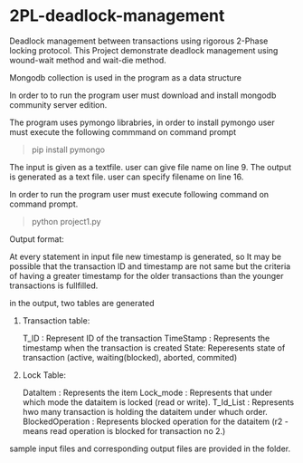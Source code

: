 # 2PL-deadlock-management
Deadlock management between transactions using rigorous 2-Phase locking protocol. This Project demonstrate deadlock management using wound-wait method and wait-die method.

Mongodb collection is used in the program as a data structure

In order to to run the program user must download and install mongodb community server edition.

The program uses pymongo librabries, in order to install pymongo user must execute the following commmand on command prompt
>pip install pymongo

The input is given as a textfile. user can give file name on line 9.
The output is generated as a text file. user can specify filename on line 16.

In order to run the program user must execute following command on command prompt.

>python project1.py

Output format:

At every statement in input file new timestamp is generated, so It may be possible that the transaction ID and timestamp are not same but the criteria of having a greater timestamp for the older transactions than the younger transactions is fullfilled.

in the output, two tables are generated

1) Transaction table:

	T_ID : Represent ID of the transaction
	TimeStamp : Represents the timestamp when the transaction is created
	State: Reperesents state of transaction (active, waiting(blocked), aborted, commited)

2) Lock Table:

	DataItem : Represents the item
	Lock_mode : Represents that under which mode the dataitem is locked (read or write).
	T_Id_List : Represents hwo many transaction is holding the dataitem under whuch order.
	BlockedOperation : Represents blocked operation for the dataitem
						(r2 - means read operation is blocked for transaction no 2.)

sample input files and corresponding output files are provided in the folder.
